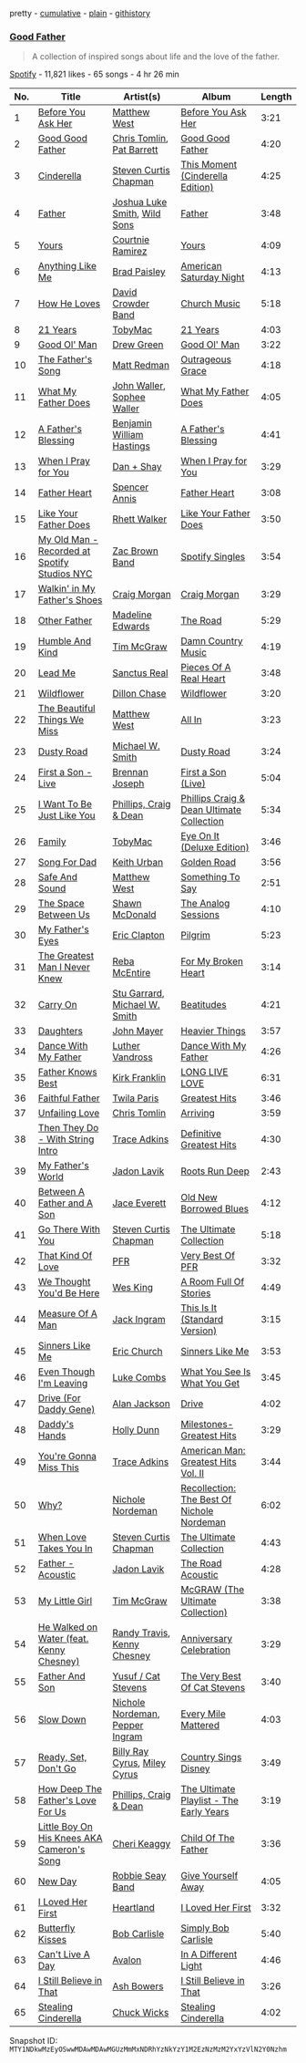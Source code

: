 pretty - [cumulative](/playlists/cumulative/37i9dQZF1DX3RkXiUJ5aMs.md) - [plain](/playlists/plain/37i9dQZF1DX3RkXiUJ5aMs) - [githistory](https://github.githistory.xyz/mackorone/spotify-playlist-archive/blob/main/playlists/plain/37i9dQZF1DX3RkXiUJ5aMs)

### [Good Father](https://open.spotify.com/playlist/37i9dQZF1DX3RkXiUJ5aMs)

> A collection of inspired songs about life and the love of the father.

[Spotify](https://open.spotify.com/user/spotify) - 11,821 likes - 65 songs - 4 hr 26 min

| No. | Title | Artist(s) | Album | Length |
|---|---|---|---|---|
| 1 | [Before You Ask Her](https://open.spotify.com/track/5WkaAZBjzu9b032Zd6jHPz) | [Matthew West](https://open.spotify.com/artist/6e8OTLDQpaz1Tl2GEaxsNj) | [Before You Ask Her](https://open.spotify.com/album/3PqgiZxdVoPEFVnE9mA8PZ) | 3:21 |
| 2 | [Good Good Father](https://open.spotify.com/track/3i7ZOuSmoKYSgLQuohMcig) | [Chris Tomlin](https://open.spotify.com/artist/6pRi6EIPXz4QJEOEsBaA0m), [Pat Barrett](https://open.spotify.com/artist/0289SkqAn0iOohwm0pIHv3) | [Good Good Father](https://open.spotify.com/album/5HsnubJcvi5bNAC3pyV64a) | 4:20 |
| 3 | [Cinderella](https://open.spotify.com/track/1oj4KLsbYhvfHFnhdb3twP) | [Steven Curtis Chapman](https://open.spotify.com/artist/3vcFXwLEUdfWMu7gTQKyot) | [This Moment \(Cinderella Edition\)](https://open.spotify.com/album/7HAomGpaAjuPCEbuMevOlP) | 4:25 |
| 4 | [Father](https://open.spotify.com/track/5IR5Bi1nL7h0C0BuEnuoLl) | [Joshua Luke Smith](https://open.spotify.com/artist/29wlT5isBRIOp8YZYVAZ0A), [Wild Sons](https://open.spotify.com/artist/1lF0dM3992TbNu7BCTURkk) | [Father](https://open.spotify.com/album/5LhlgmewVgxyWbYUfGxk9b) | 3:48 |
| 5 | [Yours](https://open.spotify.com/track/0dDfRzgpIgO3RyAF7wSRvl) | [Courtnie Ramirez](https://open.spotify.com/artist/2nWAWrpwIjcyfaGfeZ13qW) | [Yours](https://open.spotify.com/album/5YuxMRTy3dQRjBRbqTKvW6) | 4:09 |
| 6 | [Anything Like Me](https://open.spotify.com/track/2FGGvxPrVkpJ3lNZQfottL) | [Brad Paisley](https://open.spotify.com/artist/13YmWQJFwgZrd4bf5IjMY4) | [American Saturday Night](https://open.spotify.com/album/0GCQzPEkcFv8bR90sJf41x) | 4:13 |
| 7 | [How He Loves](https://open.spotify.com/track/6WSFMa721PvfnspCRsGOMh) | [David Crowder Band](https://open.spotify.com/artist/7DhP3bGT7dzr1dCkkH5mTS) | [Church Music](https://open.spotify.com/album/69UXabkBHbKMJ0DQjctXtK) | 5:18 |
| 8 | [21 Years](https://open.spotify.com/track/20enmDMVhWFDjkVHzv1vVA) | [TobyMac](https://open.spotify.com/artist/5VX8hxrcfJWwaTLiqGUHG3) | [21 Years](https://open.spotify.com/album/4xqmsCvbaarlxQEJQU3ysl) | 4:03 |
| 9 | [Good Ol' Man](https://open.spotify.com/track/106WZMD4t61E3WIBPtXTDK) | [Drew Green](https://open.spotify.com/artist/7xZTozOYTK6YKaxcQxeBdP) | [Good Ol' Man](https://open.spotify.com/album/1AUKevdHLZT2YYJqv3mf2s) | 3:22 |
| 10 | [The Father's Song](https://open.spotify.com/track/1jHE6L9VDkMHD4pzx7Cq4z) | [Matt Redman](https://open.spotify.com/artist/0bz9hDpUbAw5JElgEiuIYZ) | [Outrageous Grace](https://open.spotify.com/album/0nWWj6yZHZyFi8iQbRb424) | 4:18 |
| 11 | [What My Father Does](https://open.spotify.com/track/762C4wym3RDcDmfmoEmDEm) | [John Waller](https://open.spotify.com/artist/2Px7jTtwBH0nHI1fYSYuaL), [Sophee Waller](https://open.spotify.com/artist/3ahmnB1cPV3cBRP0WX0Asf) | [What My Father Does](https://open.spotify.com/album/6aT45t3ZWXdxQF5vnnnfno) | 4:05 |
| 12 | [A Father's Blessing](https://open.spotify.com/track/3YXZFkJmzNj4fyQ3dBmRUm) | [Benjamin William Hastings](https://open.spotify.com/artist/6CK4CBL0n07VdVZmfh40nm) | [A Father's Blessing](https://open.spotify.com/album/2eBVuof7oZu0Arcxe7VhOf) | 4:41 |
| 13 | [When I Pray for You](https://open.spotify.com/track/16DRIwIBIgZdAgpp0vLh5q) | [Dan + Shay](https://open.spotify.com/artist/7z5WFjZAIYejWy0NI5lv4T) | [When I Pray for You](https://open.spotify.com/album/4kG5pb8MWB47R7UV3tpdci) | 3:29 |
| 14 | [Father Heart](https://open.spotify.com/track/4gQDQKwTmnyiR8D2mqKmjU) | [Spencer Annis](https://open.spotify.com/artist/3PcnAVq9b3HyDUkNFTvyUu) | [Father Heart](https://open.spotify.com/album/3LH2IzuwOwOBZy2MWe6bEG) | 3:08 |
| 15 | [Like Your Father Does](https://open.spotify.com/track/01sp6Y15giMIY7tnJJgJXa) | [Rhett Walker](https://open.spotify.com/artist/4ImxhwjNOz0es0voxGHCoP) | [Like Your Father Does](https://open.spotify.com/album/547uPgmyiBaSKUKVp7yuR5) | 3:50 |
| 16 | [My Old Man \- Recorded at Spotify Studios NYC](https://open.spotify.com/track/6hJ7gAxu3QqYBfvaTV3ZOQ) | [Zac Brown Band](https://open.spotify.com/artist/6yJCxee7QumYr820xdIsjo) | [Spotify Singles](https://open.spotify.com/album/1C640BfNRoMu97Y9ye3iLv) | 3:54 |
| 17 | [Walkin' in My Father's Shoes](https://open.spotify.com/track/2ejg3RnPfFmGbU3TptyJVh) | [Craig Morgan](https://open.spotify.com/artist/6ktyNEnEukKzskQEiXgCFD) | [Craig Morgan](https://open.spotify.com/album/18uwClKqx8EmJDA5Dx9Trf) | 3:29 |
| 18 | [Other Father](https://open.spotify.com/track/347Ba1xNGGBK2KnnAJHmYd) | [Madeline Edwards](https://open.spotify.com/artist/3eJCIS7ytlYvT3pgReuWWa) | [The Road](https://open.spotify.com/album/12o3SJicuqPBQoyoHFdqhM) | 5:29 |
| 19 | [Humble And Kind](https://open.spotify.com/track/4Pn0JlCUusD2QHjADuOzuV) | [Tim McGraw](https://open.spotify.com/artist/6roFdX1y5BYSbp60OTJWMd) | [Damn Country Music](https://open.spotify.com/album/4js8lX2b3DBIfixMCPABC4) | 4:19 |
| 20 | [Lead Me](https://open.spotify.com/track/7iuU9NU6rhcWNYJ1KjylTO) | [Sanctus Real](https://open.spotify.com/artist/6QgOGgahvXBHEEzpjbDsOj) | [Pieces Of A Real Heart](https://open.spotify.com/album/5U37znh7JU30xL3JHFLHAz) | 3:48 |
| 21 | [Wildflower](https://open.spotify.com/track/34gHTjNvVeaZvCvCjPDKi3) | [Dillon Chase](https://open.spotify.com/artist/3cj7pwtC0GuRFHayrbazV8) | [Wildflower](https://open.spotify.com/album/03tF78PniAEmmVoFIVQFKb) | 3:20 |
| 22 | [The Beautiful Things We Miss](https://open.spotify.com/track/5N72L6I3YRMCYhGE1dHu4g) | [Matthew West](https://open.spotify.com/artist/6e8OTLDQpaz1Tl2GEaxsNj) | [All In](https://open.spotify.com/album/4Qb7av34wG5v22LIV5IN9g) | 3:23 |
| 23 | [Dusty Road](https://open.spotify.com/track/2YpIziXbqt5XVQfjGQamLY) | [Michael W\. Smith](https://open.spotify.com/artist/5aBxFPaaGk9204ssHUvXWN) | [Dusty Road](https://open.spotify.com/album/498FsuSGrpsPOXb4qgsQrN) | 3:24 |
| 24 | [First a Son \- Live](https://open.spotify.com/track/1X5frOuRhgRxlWrB4PXZ5x) | [Brennan Joseph](https://open.spotify.com/artist/5mNtfek4Nd5a3OremU9wSI) | [First a Son \(Live\)](https://open.spotify.com/album/54ED5AYVMlLkwipCofO5qI) | 5:04 |
| 25 | [I Want To Be Just Like You](https://open.spotify.com/track/7bNHXMLUgvoWzYwoKYQiSN) | [Phillips, Craig & Dean](https://open.spotify.com/artist/0g5OkLnQogzLrT9s5vw6kl) | [Phillips Craig & Dean Ultimate Collection](https://open.spotify.com/album/3e9jhBdYfyqByIl3j282X8) | 5:34 |
| 26 | [Family](https://open.spotify.com/track/1VAVGF84xWOXojCoOjKsvV) | [TobyMac](https://open.spotify.com/artist/5VX8hxrcfJWwaTLiqGUHG3) | [Eye On It \(Deluxe Edition\)](https://open.spotify.com/album/31vtzv0S08tqIUnxTOcDkV) | 3:46 |
| 27 | [Song For Dad](https://open.spotify.com/track/0l2G2yxjpE9zgUA8rJlAMu) | [Keith Urban](https://open.spotify.com/artist/0u2FHSq3ln94y5Q57xazwf) | [Golden Road](https://open.spotify.com/album/1O87Gkgvc6QR1JRpMkgnE7) | 3:56 |
| 28 | [Safe And Sound](https://open.spotify.com/track/2gjdOPKyBdSTd3bepecmyZ) | [Matthew West](https://open.spotify.com/artist/6e8OTLDQpaz1Tl2GEaxsNj) | [Something To Say](https://open.spotify.com/album/0dpyKYwLMyjXGYlreUP49a) | 2:51 |
| 29 | [The Space Between Us](https://open.spotify.com/track/5dauZHVLFMM67B6B48Httg) | [Shawn McDonald](https://open.spotify.com/artist/0alRw2BasYQZdFSJLfLbIY) | [The Analog Sessions](https://open.spotify.com/album/2fK1QJSyWckVnm5aIBm9Ce) | 4:10 |
| 30 | [My Father's Eyes](https://open.spotify.com/track/2GGskYwS4j8LDMSDUJ8vrl) | [Eric Clapton](https://open.spotify.com/artist/6PAt558ZEZl0DmdXlnjMgD) | [Pilgrim](https://open.spotify.com/album/4zWJPA1aq4IBdLk1QbWD63) | 5:23 |
| 31 | [The Greatest Man I Never Knew](https://open.spotify.com/track/43z33yJDu1dCyE50sPzErp) | [Reba McEntire](https://open.spotify.com/artist/02rd0anEWfMtF7iMku9uor) | [For My Broken Heart](https://open.spotify.com/album/2j2u43lPOti5W1btEw8NN5) | 3:14 |
| 32 | [Carry On](https://open.spotify.com/track/0JYJV0dIYEboVueifrGQJ1) | [Stu Garrard](https://open.spotify.com/artist/0vmjmjLdT5ed78K0GPBsm2), [Michael W\. Smith](https://open.spotify.com/artist/5aBxFPaaGk9204ssHUvXWN) | [Beatitudes](https://open.spotify.com/album/2YfGHMZyMIeLcs7s2Uv4Wu) | 4:21 |
| 33 | [Daughters](https://open.spotify.com/track/5FPnjikbwlDMULCCCa6ZCJ) | [John Mayer](https://open.spotify.com/artist/0hEurMDQu99nJRq8pTxO14) | [Heavier Things](https://open.spotify.com/album/6WivmTXugLZLmAWnZhlz7g) | 3:57 |
| 34 | [Dance With My Father](https://open.spotify.com/track/7snmvZMLdGGk3l9PcvoYSM) | [Luther Vandross](https://open.spotify.com/artist/19y5MFBH7gohEdGwKM7QsP) | [Dance With My Father](https://open.spotify.com/album/43Ci8cugIRwfmkXEyEgfVM) | 4:26 |
| 35 | [Father Knows Best](https://open.spotify.com/track/5PWXxYsrzyQQNeNwrRmmu2) | [Kirk Franklin](https://open.spotify.com/artist/4akybxRTGHJZ1DXjLhJ1qu) | [LONG LIVE LOVE](https://open.spotify.com/album/0n0B8fefGF2CiVyNktbapt) | 6:31 |
| 36 | [Faithful Father](https://open.spotify.com/track/1nNpYVEUTLttNspEESv5xF) | [Twila Paris](https://open.spotify.com/artist/7ua35iM0VjwfuHopuQDScm) | [Greatest Hits](https://open.spotify.com/album/5XqM5WvxZTfLywTpcj0Oek) | 3:46 |
| 37 | [Unfailing Love](https://open.spotify.com/track/2hJtYiDfwn57achG9nuiyl) | [Chris Tomlin](https://open.spotify.com/artist/6pRi6EIPXz4QJEOEsBaA0m) | [Arriving](https://open.spotify.com/album/4cCT11g6AEsDrDkyAome9f) | 3:59 |
| 38 | [Then They Do \- With String Intro](https://open.spotify.com/track/7tUZJ2ZcRZXYZQlV7CsMB2) | [Trace Adkins](https://open.spotify.com/artist/79FMDwzZQxHgSkIYBl3ODU) | [Definitive Greatest Hits](https://open.spotify.com/album/5CFWkDEnKrS3Ar8Da5CGhR) | 4:30 |
| 39 | [My Father's World](https://open.spotify.com/track/14flwcbz38Q5HeQiutm0SQ) | [Jadon Lavik](https://open.spotify.com/artist/4LIG4IMVuzGJjAhMxXtll1) | [Roots Run Deep](https://open.spotify.com/album/5tPtzi6wZupV9wQcpdb5yV) | 2:43 |
| 40 | [Between A Father and A Son](https://open.spotify.com/track/3ggjEASNMQ2n9s5WsPXT2i) | [Jace Everett](https://open.spotify.com/artist/47DQBkDU2VieRG0aJUcPJs) | [Old New Borrowed Blues](https://open.spotify.com/album/3ZdzLrDKAyYBv3nr8F6ggI) | 4:12 |
| 41 | [Go There With You](https://open.spotify.com/track/66DrxT38CFyYPTciuHP3aR) | [Steven Curtis Chapman](https://open.spotify.com/artist/3vcFXwLEUdfWMu7gTQKyot) | [The Ultimate Collection](https://open.spotify.com/album/2BnDCywIU8HvFlFZqkSOAj) | 5:18 |
| 42 | [That Kind Of Love](https://open.spotify.com/track/2u9Gu96C6sZqsjt4LSt74F) | [PFR](https://open.spotify.com/artist/3sN4gtyVr2MeWXHCjQTey6) | [Very Best Of PFR](https://open.spotify.com/album/1SFT51YpZkhvsw0gSfKLo5) | 3:32 |
| 43 | [We Thought You'd Be Here](https://open.spotify.com/track/7mw3aj23W6dltG4YsysG2H) | [Wes King](https://open.spotify.com/artist/0mv7taBJWmKVK7KVZs2Yep) | [A Room Full Of Stories](https://open.spotify.com/album/2sEJhlTBnUhFaPeNXkj4F2) | 4:49 |
| 44 | [Measure Of A Man](https://open.spotify.com/track/0ZaENjfbDHRnYMJxP1JHvU) | [Jack Ingram](https://open.spotify.com/artist/7HNEfHmDlFofG6YnMt8G7N) | [This Is It \(Standard Version\)](https://open.spotify.com/album/2En352QiA5q3MK0Ulso3Pq) | 3:15 |
| 45 | [Sinners Like Me](https://open.spotify.com/track/71geaRAZ2M5w08T3kl5Xvs) | [Eric Church](https://open.spotify.com/artist/2IvkS5MXK0vPGnwyJsrEyV) | [Sinners Like Me](https://open.spotify.com/album/1UiXoLoFB4ODK3YqH97Qrp) | 3:53 |
| 46 | [Even Though I'm Leaving](https://open.spotify.com/track/5Fhe63YOMZsGdB3CgCDuBi) | [Luke Combs](https://open.spotify.com/artist/718COspgdWOnwOFpJHRZHS) | [What You See Is What You Get](https://open.spotify.com/album/0S9D5NIDp2YXhYwlvuJzqx) | 3:45 |
| 47 | [Drive \(For Daddy Gene\)](https://open.spotify.com/track/1FV374EPG5CrjdIbIMLkcv) | [Alan Jackson](https://open.spotify.com/artist/4mxWe1mtYIYfP040G38yvS) | [Drive](https://open.spotify.com/album/2QBJCHNMYQC1cyhSXW0ygV) | 4:02 |
| 48 | [Daddy's Hands](https://open.spotify.com/track/2VPnnOGXmejtKqxGY4jg66) | [Holly Dunn](https://open.spotify.com/artist/5RkW6o1M8sDx2FzeAEoNbH) | [Milestones\- Greatest Hits](https://open.spotify.com/album/1rMIWKHHf4rEp1li4Z8UZP) | 3:29 |
| 49 | [You're Gonna Miss This](https://open.spotify.com/track/7Efs0OIW6zgQyH7ehKZYpN) | [Trace Adkins](https://open.spotify.com/artist/79FMDwzZQxHgSkIYBl3ODU) | [American Man: Greatest Hits Vol\. II](https://open.spotify.com/album/3Ayxk9tKhpAE9gffRUWfDi) | 3:44 |
| 50 | [Why?](https://open.spotify.com/track/5RZTENetZmHBhqidC5MMj4) | [Nichole Nordeman](https://open.spotify.com/artist/0KSjxPoT71Dq8qcgfWTdHh) | [Recollection: The Best Of Nichole Nordeman](https://open.spotify.com/album/3Yuzktsf4w6np56m93XvWa) | 6:02 |
| 51 | [When Love Takes You In](https://open.spotify.com/track/0eSFnGle4aBxTZ83VRs6vP) | [Steven Curtis Chapman](https://open.spotify.com/artist/3vcFXwLEUdfWMu7gTQKyot) | [The Ultimate Collection](https://open.spotify.com/album/2BnDCywIU8HvFlFZqkSOAj) | 4:43 |
| 52 | [Father \- Acoustic](https://open.spotify.com/track/4VdDTY1N9NFqFZ8c9sBjzl) | [Jadon Lavik](https://open.spotify.com/artist/4LIG4IMVuzGJjAhMxXtll1) | [The Road Acoustic](https://open.spotify.com/album/0n4i83lJWBFUPfYPDNpylw) | 4:28 |
| 53 | [My Little Girl](https://open.spotify.com/track/3dNhdwu8RcaVdrDZ1cAtzx) | [Tim McGraw](https://open.spotify.com/artist/6roFdX1y5BYSbp60OTJWMd) | [McGRAW \(The Ultimate Collection\)](https://open.spotify.com/album/3ytKtBtqdHsj6XzNu0sMCT) | 3:38 |
| 54 | [He Walked on Water \(feat\. Kenny Chesney\)](https://open.spotify.com/track/0av4Ea4otAKsAYCreKyWDl) | [Randy Travis](https://open.spotify.com/artist/1pTuR132U5b4Rizal2Pr7m), [Kenny Chesney](https://open.spotify.com/artist/3grHWM9bx2E9vwJCdlRv9O) | [Anniversary Celebration](https://open.spotify.com/album/0PzcDkEDb9x7RFNzWYf1Fj) | 3:29 |
| 55 | [Father And Son](https://open.spotify.com/track/2nU1cyrG92p8h99g3Gykwz) | [Yusuf / Cat Stevens](https://open.spotify.com/artist/08F3Y3SctIlsOEmKd6dnH8) | [The Very Best Of Cat Stevens](https://open.spotify.com/album/3ds29BDzL13tt6Xy9tuFal) | 3:40 |
| 56 | [Slow Down](https://open.spotify.com/track/1ENDLctAQDHtblpQYefF0I) | [Nichole Nordeman](https://open.spotify.com/artist/0KSjxPoT71Dq8qcgfWTdHh), [Pepper Ingram](https://open.spotify.com/artist/4J8EY2S50GWN8MuZ7hooT1) | [Every Mile Mattered](https://open.spotify.com/album/51HWO4nZXpw3nRosU2Nwsz) | 4:03 |
| 57 | [Ready, Set, Don't Go](https://open.spotify.com/track/6qUfQrIWFEWjEXrj37ORon) | [Billy Ray Cyrus](https://open.spotify.com/artist/60rpJ9SgigSd16DOAG7GSa), [Miley Cyrus](https://open.spotify.com/artist/5YGY8feqx7naU7z4HrwZM6) | [Country Sings Disney](https://open.spotify.com/album/2Y6qHoBWHY024rUlNPyGnz) | 3:49 |
| 58 | [How Deep The Father's Love For Us](https://open.spotify.com/track/2qyih496IOcMiU1FHoHFNd) | [Phillips, Craig & Dean](https://open.spotify.com/artist/0g5OkLnQogzLrT9s5vw6kl) | [The Ultimate Playlist \- The Early Years](https://open.spotify.com/album/2Ql4Kpm9oX0ReygLvCpLrR) | 3:19 |
| 59 | [Little Boy On His Knees AKA Cameron's Song](https://open.spotify.com/track/6Hczkb1UlY1QfS0aO8nqTN) | [Cheri Keaggy](https://open.spotify.com/artist/0TJpmZw9iFR95HEsRxcvzL) | [Child Of The Father](https://open.spotify.com/album/6yePsevSZkLJtIxLUAQVJG) | 3:36 |
| 60 | [New Day](https://open.spotify.com/track/1Jc3DqBxWynXZPQLmOEHEe) | [Robbie Seay Band](https://open.spotify.com/artist/4xPxYiZyp9SWFG3MIFkee5) | [Give Yourself Away](https://open.spotify.com/album/5ha4teFmoKCKiRKXg1CYuc) | 4:05 |
| 61 | [I Loved Her First](https://open.spotify.com/track/0vZvEE9c2bmA6H8hVKxXEZ) | [Heartland](https://open.spotify.com/artist/6B10yUcmUVw4RPKe6j58E9) | [I Loved Her First](https://open.spotify.com/album/2TkVvC9ETHw7y6KlpdHr8f) | 3:32 |
| 62 | [Butterfly Kisses](https://open.spotify.com/track/1mwCSKK0YRDsgnj2VwyZSU) | [Bob Carlisle](https://open.spotify.com/artist/4PJHDzdFoQcklrWU18QdsU) | [Simply Bob Carlisle](https://open.spotify.com/album/164ZlumFzgmF1ahd7gzyDn) | 5:40 |
| 63 | [Can't Live A Day](https://open.spotify.com/track/1mopEOz5TeAMbz81Z63xKJ) | [Avalon](https://open.spotify.com/artist/4rulVipLmUL2Mg67SIUmCO) | [In A Different Light](https://open.spotify.com/album/4F7DNG4XaKfSoyf9u72a75) | 4:46 |
| 64 | [I Still Believe in That](https://open.spotify.com/track/4x80O7HhUzxec2hAgWdvQ8) | [Ash Bowers](https://open.spotify.com/artist/2aJsgmclt9joQMsHMffCBr) | [I Still Believe in That](https://open.spotify.com/album/0u3WForpl37yjNBo7gllCa) | 3:26 |
| 65 | [Stealing Cinderella](https://open.spotify.com/track/0Pvbr31U9bjdvUUNGNFnQJ) | [Chuck Wicks](https://open.spotify.com/artist/696fbyLHSMBSYjDrDU5yiK) | [Stealing Cinderella](https://open.spotify.com/album/1tlxI1SGhyybdGhG15ByTT) | 4:02 |

Snapshot ID: `MTY1NDkwMzEyOSwwMDAwMDAwMGUzMmMxNDRhYzNkYzY1M2EzNzMzM2YxYzVlN2Y0Nzhm`
